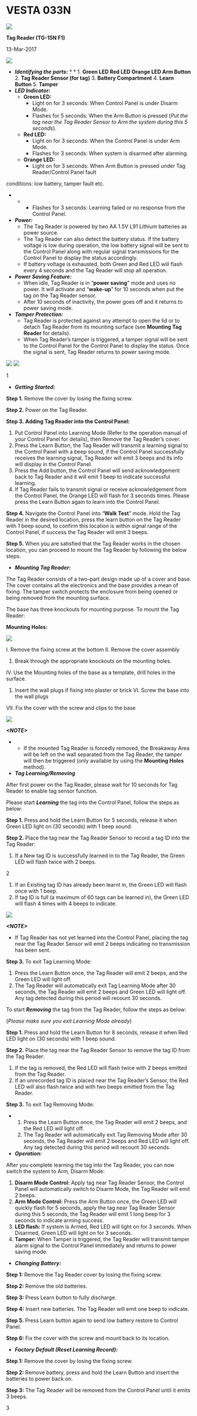 # VESTA 033N

![](<.gitbook/assets/0 (43).png>)

**Tag Reader (TG-15N F1)**

13-Mar-2017

![](<.gitbook/assets/1 (46).png>)

* _**Identifying the parts:**_
  *
    *
      1. **Green LED Red LED Orange LED Arm Button**
      2. **Tag Reader Sensor (for tag)**
      3. **Battery Compartment**
      4. **Learn Button**
      5. **Tamper**
* _**LED Indicator:**_
  * **Green LED:**
    * Light on for 3 seconds: When Control Panel is under Disarm Mode.
    * Flashes for 5 seconds: When the Arm Button is pressed (_Put the tag near the Tag Reader Sensor to Arm the system during this 5 seconds_).
  * **Red LED:**
    * Light on for 3 seconds: When the Control Panel is under Arm Mode.
    * Flashes for 3 seconds: When system is disarmed after alarming.
  * **Orange LED:**
    * Light on for 3 seconds: When Arm Button is pressed under Tag Reader/Control Panel fault

conditions: low battery, tamper fault etc.

*
  *
    * Flashes for 3 seconds: Learning failed or no response from the Control Panel.
* _**Power:**_
  * The Tag Reader is powered by two AA 1.5V L91 Lithium batteries as power source.
  * The Tag Reader can also detect the battery status. If the battery voltage is low during operation, the low battery signal will be sent to the Control Panel along with regular signal transmissions for the Control Panel to display the status accordingly.
  * If battery voltage is exhausted, both Green and Red LED will flash every 4 seconds and the Tag Reader will stop all operation.
* _**Power Saving Feature:**_
  * When idle, Tag Reader is in “**power saving**” mode and uses no power. It will activate and “**wake-up**” for 10 seconds when put the tag on the Tag Reader sensor.
  * After 10 seconds of inactivity, the power goes off and it returns to power saving mode.
* _**Tamper Protection:**_
  * Tag Reader is protected against any attempt to open the lid or to detach Tag Reader from its mounting surface (see **Mounting Tag Reader** for details).
  * When Tag Reader’s tamper is triggered, a tamper signal will be sent to the Control Panel for the Control Panel to display the status. Once the signal is sent, Tag Reader returns to power saving mode.

![](<.gitbook/assets/2 (29).jpeg>) ![](<.gitbook/assets/3 (49).png>)

1

* _**Getting Started:**_

**Step 1.** Remove the cover by losing the fixing screw.

**Step 2.** Power on the Tag Reader.

**Step 3.** **Adding Tag Reader into the Control Panel:**

1. Put Control Panel into Learning Mode (Refer to the operation manual of your Control Panel for details), then Remove the Tag Reader’s cover.
2. Press the Learn Button, the Tag Reader will transmit a learning signal to the Control Panel with a beep sound, if the Control Panel successfully receives the learning signal, Tag Reader will emit 3 beeps and its info will display in the Control Panel.
3. Press the Add button, the Control Panel will send acknowledgement back to Tag Reader and it will emit 1 beep to indicate successful learning.
4. If Tag Reader fails to transmit signal or receive acknowledgement from the Control Panel, the Orange LED will flash for 3 seconds times. Please press the Learn Button again to learn into the Control Panel.

**Step 4.** Navigate the Control Panel into “**Walk Test**” mode. Hold the Tag Reader in the desired location, press the learn button on the Tag Reader with 1 beep sound, to confirm this location is within signal range of the Control Panel, if success the Tag Reader will emit 3 beeps.

**Step 5.** When you are satisfied that the Tag Reader works in the chosen location, you can proceed to mount the Tag Reader by following the below steps.

* _**Mounting Tag Reader:**_

The Tag Reader consists of a two-part design made up of a cover and base. The cover contains all the electronics and the base provides a mean of fixing. The tamper switch protects the enclosure from being opened or being removed from the mounting surface.

The base has three knockouts for mounting purpose. To mount the Tag Reader:

**Mounting Holes:**

![](<.gitbook/assets/4 (26).jpeg>)

I. Remove the fixing screw at the bottom II. Remove the cover assembly

1. Break through the appropriate knockouts on the mounting holes.

IV. Use the Mounting holes of the base as a template, drill holes in the surface.

1. Insert the wall plugs if fixing into plaster or brick VI. Screw the base into the wall plugs

VII. Fix the cover with the screw and clips to the base

![](<.gitbook/assets/5 (45).png>)

_**\<NOTE>**_

*
  * If the mounted Tag Reader is forcedly removed, the Breakaway Area will be left on the wall separated from the Tag Reader, the tamper will then be triggered (only available by using the **Mounting Holes** method).
* _**Tag Learning/Removing**_

After first power on the Tag Reader, please wait for 10 seconds for Tag Reader to enable tag sensor function.

Please start _**Learning**_ the tag into the Control Panel, follow the steps as below:

**Step 1.** Press and hold the Learn Button for 5 seconds, release it when Green LED light on (30 seconds) with 1 beep sound.

**Step 2.** Place the tag near the Tag Reader Sensor to record a tag ID into the Tag Reader:

1. If a New tag ID is successfully learned in to the Tag Reader, the Green LED will flash twice with 2 beeps.

2

1. If an Existing tag ID has already been learnt in, the Green LED will flash once with 1 beep.
2. If tag ID is full (a maximum of 60 tags can be learned in), the Green LED will flash 4 times with 4 beeps to indicate.

![](<.gitbook/assets/6 (33).png>)

_**\<NOTE>**_

* If Tag Reader has not yet learned into the Control Panel, placing the tag near the Tag Reader Sensor will emit 2 beeps indicating no transmission has been sent.

**Step 3.** To exit Tag Learning Mode:

1. Press the Learn Button once, the Tag Reader will emit 2 beeps, and the Green LED will light off.
2. The Tag Reader will automatically exit Tag Learning Mode after 30 seconds, the Tag Reader will emit 2 beeps and Green LED will light off. Any tag detected during this period will recount 30 seconds.

To start _**Removing**_ the tag from the Tag Reader, follow the steps as below:

(_Please make sure you exit Learning Mode already_)

**Step 1.** Press and hold the Learn Button for 8 seconds, release it when Red LED light on (30 seconds) with 1 beep sound.

**Step 2.** Place the tag near the Tag Reader Sensor to remove the tag ID from the Tag Reader:

1. If the tag is removed, the Red LED will flash twice with 2 beeps emitted from the Tag Reader.
2. If an unrecorded tag ID is placed near the Tag Reader’s Sensor, the Red LED will also flash twice and with two beeps emitted from the Tag Reader.

**Step 3.** To exit Tag Removing Mode:

*
  1. Press the Learn Button once, the Tag Reader will emit 2 beeps, and the Red LED will light off.
  2. The Tag Reader will automatically exit Tag Removing Mode after 30 seconds, the Tag Reader will emit 2 beeps and Red LED will light off. Any tag detected during this period will recount 30 seconds.
* _**Operation:**_

After you complete learning the tag into the Tag Reader, you can now switch the system to Arm, Disarm Mode:

1. **Disarm Mode Control:** Apply tag near Tag Reader Sensor, the Control Panel will automatically switch to Disarm Mode, the Tag Reader will emit 2 beeps.
2. **Arm Mode Control:** Press the Arm Button once, the Green LED will quickly flash for 5 seconds, apply the tag near Tag Reader Sensor during this 5 seconds, the Tag Reader will emit 1 long beep for 3 seconds to indicate arming success.
3. **LED flash:** If system is Armed, Red LED will light on for 3 seconds. When Disarmed, Green LED will light on for 3 seconds.
4. **Tamper:** When Tamper is triggered, the Tag Reader will transmit tamper alarm signal to the Control Panel immediately and returns to power saving mode.

* _**Changing Battery:**_

**Step 1:** Remove the Tag Reader cover by losing the fixing screw.

**Step 2:** Remove the old batteries.

**Step 3:** Press Learn button to fully discharge.

**Step 4:** Insert new batteries. The Tag Reader will emit one beep to indicate.

**Step 5.** Press Learn button again to send low battery restore to Control Panel.

**Step 6:** Fix the cover with the screw and mount back to its location.

* _**Factory Default (Reset Learning Record):**_

**Step 1:** Remove the cover by losing the fixing screw.

**Step 2:** Remove battery, press and hold the Learn Button and insert the batteries to power back on.

**Step 3:** The Tag Reader will be removed from the Control Panel until it emits 3 beeps.

3
